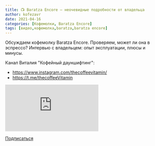 ```yaml
---
title: 📺 Baratza Encore – неочевидные подробности от владельца
author: kofezavr
date: 2021-04-16
categories: [Кофемолки, Baratza Encore]
tags: [видео,кофемолка,baratza,baratza encore]
---
```

Обсуждаем кофемолку Baratza Encore. Проверяем, может ли она в эспрессо? Интервью с владельцем: опыт эксплуатации, плюсы и минусы. 

Канал Виталия "Кофейный дауншифтинг": 
- https://www.instagram.com/thecoffeevitamin/ 
- https://t.me/thecoffeeVitamin

<p><div class="youtube-wrapper"><iframe src="https://www.youtube.com/embed/jWDaAZO0mbo?controls=0" title="YouTube video player" frameborder="0" allow="accelerometer; autoplay; clipboard-write; encrypted-media; gyroscope; picture-in-picture" allowfullscreen></iframe></div></p>

<a class="play" href="https://www.youtube.com/c/Coffeesaurus?sub_confirmation=1"><i class="fab fa-youtube"></i> Подписаться</a>